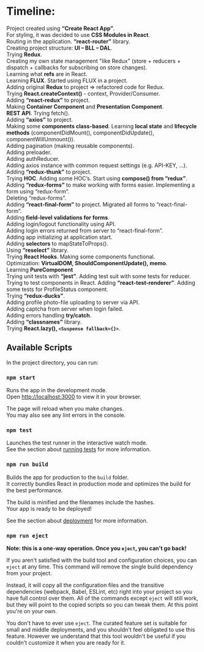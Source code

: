 # Timeline:

Project created using **“Create React App”**.\
For styling, it was decided to use **CSS Modules in React**.\
Routing in the application. **“react-router”** library.\
Creating project structure: **UI – BLL – DAL**.\
Trying **Redux**.\
Creating my own state management "like Redux" (store + reducers + dispatch + callbacks for subscribing on store changes).\
Learning what **refs** are in React.\
Learning **FLUX**. Started using FLUX in a project.\
Adding original **Redux** to project => refactored code for Redux.\
Trying **React.createContext()** - context, Provider/Consumer.\
Adding **“react-redux”** to project.\
Making **Container Component** and **Presentation Component**.\
**REST API**. Trying fetch().\
Adding **“axios”** to project.\
Making some **components class-based**. Learning **local state** and **lifecycle methods** (componentDidMount(), componentDidUpdate(), componentWillUnmount()).\
Adding pagination (making reusable components).\
Adding preloader.\
Adding authReducer.\
Adding axios instance with common request settings (e.g. API-KEY, ...).\
Adding **“redux-thunk”** to project.\
Trying **HOC**. Adding some HOC’s. Start using **compose() from “redux”**.\
Adding **“redux-forms”** to make working with forms easier. Implementing a form using “redux-form”.\
Deleting “redux-forms”.\
Adding **“react-final-form”** to project. Migrated all forms to “react-final-form”.\
Adding **field-level validations for forms**.\
Adding login/logout functionality using API.\
Adding login errors returned from server to “react-final-form”.\
Adding app initializing at application start.\
Adding **selectors** to mapStateToProps().\
Using **“reselect”** library.\
Trying **React Hooks**. Making some components functional.\
Optimization: **VirtualDOM, ShouldComponentUpdate(), memo**.\
Learning **PureComponent**\
Trying unit tests with **“jest”**. Adding test suit with some tests for reducer. Trying to test components in React. Adding **“react-test-renderer”**. Adding some tests for ProfileStatus component.\
Trying **“redux-ducks”**.\
Adding profile photo-file uploading to server via API.\
Adding captcha from server when login failed.\
Adding errors handling **try/catch**.\
Adding **“classnames”** library.\
Trying **React.lazy(), `<Suspense fallback={}>`**.

## Available Scripts

In the project directory, you can run:

### `npm start`

Runs the app in the development mode.\
Open [http://localhost:3000](http://localhost:3000) to view it in your browser.

The page will reload when you make changes.\
You may also see any lint errors in the console.

### `npm test`

Launches the test runner in the interactive watch mode.\
See the section about [running tests](https://facebook.github.io/create-react-app/docs/running-tests) for more information.

### `npm run build`

Builds the app for production to the `build` folder.\
It correctly bundles React in production mode and optimizes the build for the best performance.

The build is minified and the filenames include the hashes.\
Your app is ready to be deployed!

See the section about [deployment](https://facebook.github.io/create-react-app/docs/deployment) for more information.

### `npm run eject`

**Note: this is a one-way operation. Once you `eject`, you can't go back!**

If you aren't satisfied with the build tool and configuration choices, you can `eject` at any time. This command will remove the single build dependency from your project.

Instead, it will copy all the configuration files and the transitive dependencies (webpack, Babel, ESLint, etc) right into your project so you have full control over them. All of the commands except `eject` will still work, but they will point to the copied scripts so you can tweak them. At this point you're on your own.

You don't have to ever use `eject`. The curated feature set is suitable for small and middle deployments, and you shouldn't feel obligated to use this feature. However we understand that this tool wouldn't be useful if you couldn't customize it when you are ready for it.
